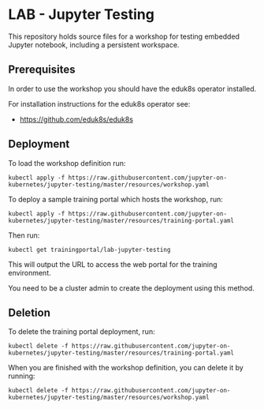 LAB - Jupyter Testing
=====================

This repository holds source files for a workshop for testing embedded Jupyter notebook, including a persistent workspace.

Prerequisites
-------------

In order to use the workshop you should have the eduk8s operator installed.

For installation instructions for the eduk8s operator see:

* https://github.com/eduk8s/eduk8s

Deployment
----------

To load the workshop definition run:

```
kubectl apply -f https://raw.githubusercontent.com/jupyter-on-kubernetes/jupyter-testing/master/resources/workshop.yaml
```

To deploy a sample training portal which hosts the workshop, run:

```
kubectl apply -f https://raw.githubusercontent.com/jupyter-on-kubernetes/jupyter-testing/master/resources/training-portal.yaml
```

Then run:

```
kubectl get trainingportal/lab-jupyter-testing
```

This will output the URL to access the web portal for the training environment.

You need to be a cluster admin to create the deployment using this method.

Deletion
--------

To delete the training portal deployment, run:

```
kubectl delete -f https://raw.githubusercontent.com/jupyter-on-kubernetes/jupyter-testing/master/resources/training-portal.yaml
```

When you are finished with the workshop definition, you can delete it by running:

```
kubectl delete -f https://raw.githubusercontent.com/jupyter-on-kubernetes/jupyter-testing/master/resources/workshop.yaml
```
